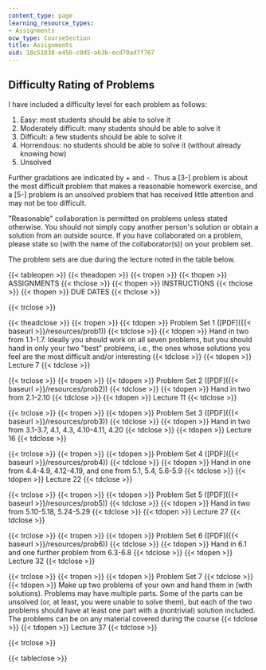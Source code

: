 ```yaml
---
content_type: page
learning_resource_types:
- Assignments
ocw_type: CourseSection
title: Assignments
uid: 18c51838-e456-c0d5-a63b-ecd70ad7f767
---
```


Difficulty Rating of Problems
-----------------------------

I have included a difficulty level for each problem as follows:

1.  Easy: most students should be able to solve it
2.  Moderately difficult: many students should be able to solve it
3.  Difficult: a few students should be able to solve it
4.  Horrendous: no students should be able to solve it (without already knowing how)
5.  Unsolved

Further gradations are indicated by + and -. Thus a \[3-\] problem is about the most difficult problem that makes a reasonable homework exercise, and a \[5-\] problem is an unsolved problem that has received little attention and may not be too difficult.

"Reasonable" collaboration is permitted on problems unless stated otherwise. You should not simply copy another person's solution or obtain a solution from an outside source. If you have collaborated on a problem, please state so (with the name of the collaborator(s)) on your problem set.

The problem sets are due during the lecture noted in the table below.

{{< tableopen >}}
{{< theadopen >}}
{{< tropen >}}
{{< thopen >}}
ASSIGNMENTS
{{< thclose >}}
{{< thopen >}}
INSTRUCTIONS
{{< thclose >}}
{{< thopen >}}
DUE DATES
{{< thclose >}}

{{< trclose >}}

{{< theadclose >}}
{{< tropen >}}
{{< tdopen >}}
Problem Set 1 ([PDF]({{< baseurl >}}/resources/prob1))
{{< tdclose >}}
{{< tdopen >}}
Hand in two from 1.1-1.7. Ideally you should work on all seven problems, but you should hand in only your two "best" problems, i.e., the ones whose solutions you feel are the most difficult and/or interesting
{{< tdclose >}}
{{< tdopen >}}
Lecture 7
{{< tdclose >}}

{{< trclose >}}
{{< tropen >}}
{{< tdopen >}}
Problem Set 2 ([PDF]({{< baseurl >}}/resources/prob2))
{{< tdclose >}}
{{< tdopen >}}
Hand in two from 2.1-2.10
{{< tdclose >}}
{{< tdopen >}}
Lecture 11
{{< tdclose >}}

{{< trclose >}}
{{< tropen >}}
{{< tdopen >}}
Problem Set 3 ([PDF]({{< baseurl >}}/resources/prob3))
{{< tdclose >}}
{{< tdopen >}}
Hand in two from 3.1-3.7, 4.1, 4.3, 4.10-4.11, 4.20
{{< tdclose >}}
{{< tdopen >}}
Lecture 16
{{< tdclose >}}

{{< trclose >}}
{{< tropen >}}
{{< tdopen >}}
Problem Set 4 ([PDF]({{< baseurl >}}/resources/prob4))
{{< tdclose >}}
{{< tdopen >}}
Hand in one from 4.4-4.9, 4.12-4.19, and one from 5.1, 5.4, 5.6-5.9
{{< tdclose >}}
{{< tdopen >}}
Lecture 22
{{< tdclose >}}

{{< trclose >}}
{{< tropen >}}
{{< tdopen >}}
Problem Set 5 ([PDF]({{< baseurl >}}/resources/prob5))
{{< tdclose >}}
{{< tdopen >}}
Hand in two from 5.10-5.18, 5.24-5.29
{{< tdclose >}}
{{< tdopen >}}
Lecture 27
{{< tdclose >}}

{{< trclose >}}
{{< tropen >}}
{{< tdopen >}}
Problem Set 6 ([PDF]({{< baseurl >}}/resources/prob6))
{{< tdclose >}}
{{< tdopen >}}
Hand in 6.1 and one further problem from 6.3-6.8
{{< tdclose >}}
{{< tdopen >}}
Lecture 32
{{< tdclose >}}

{{< trclose >}}
{{< tropen >}}
{{< tdopen >}}
Problem Set 7
{{< tdclose >}}
{{< tdopen >}}
Make up two problems of your own and hand them in (with solutions). Problems may have multiple parts. Some of the parts can be unsolved (or, at least, you were unable to solve them), but each of the two problems should have at least one part with a (nontrivial) solution included. The problems can be on any material covered during the course
{{< tdclose >}}
{{< tdopen >}}
Lecture 37
{{< tdclose >}}

{{< trclose >}}

{{< tableclose >}}